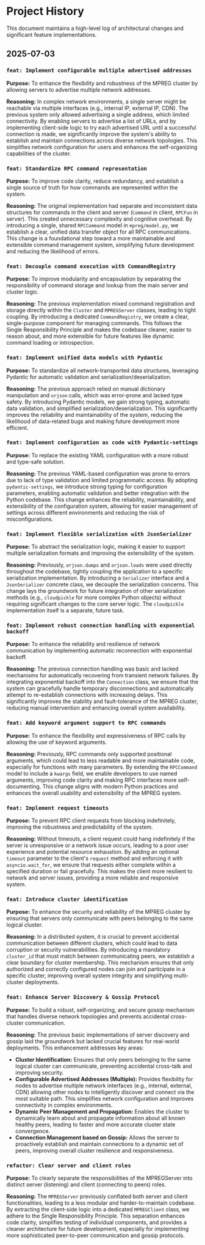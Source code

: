 # Project History

This document maintains a high-level log of architectural changes and significant feature implementations.

## 2025-07-03

### `feat: Implement configurable multiple advertised addresses`

**Purpose:** To enhance the flexibility and robustness of the MPREG cluster by allowing servers to advertise multiple network addresses.

**Reasoning:** In complex network environments, a single server might be reachable via multiple interfaces (e.g., internal IP, external IP, CDN). The previous system only allowed advertising a single address, which limited connectivity. By enabling servers to advertise a list of URLs, and by implementing client-side logic to try each advertised URL until a successful connection is made, we significantly improve the system's ability to establish and maintain connections across diverse network topologies. This simplifies network configuration for users and enhances the self-organizing capabilities of the cluster.

### `feat: Standardize RPC command representation`

**Purpose:** To improve code clarity, reduce redundancy, and establish a single source of truth for how commands are represented within the system.

**Reasoning:** The original implementation had separate and inconsistent data structures for commands in the client and server (`Command` in client, `RPCFun` in server). This created unnecessary complexity and cognitive overhead. By introducing a single, shared `RPCCommand` model in `mpreg/model.py`, we establish a clear, unified data transfer object for all RPC communications. This change is a foundational step toward a more maintainable and extensible command management system, simplifying future development and reducing the likelihood of errors.

### `feat: Decouple command execution with CommandRegistry`

**Purpose:** To improve modularity and encapsulation by separating the responsibility of command storage and lookup from the main server and cluster logic.

**Reasoning:** The previous implementation mixed command registration and storage directly within the `Cluster` and `MPREGServer` classes, leading to tight coupling. By introducing a dedicated `CommandRegistry`, we create a clear, single-purpose component for managing commands. This follows the Single Responsibility Principle and makes the codebase cleaner, easier to reason about, and more extensible for future features like dynamic command loading or introspection.

### `feat: Implement unified data models with Pydantic`

**Purpose:** To standardize all network-transported data structures, leveraging Pydantic for automatic validation and serialization/deserialization.

**Reasoning:** The previous approach relied on manual dictionary manipulation and `orjson` calls, which was error-prone and lacked type safety. By introducing Pydantic models, we gain strong typing, automatic data validation, and simplified serialization/deserialization. This significantly improves the reliability and maintainability of the system, reducing the likelihood of data-related bugs and making future development more efficient.

### `feat: Implement configuration as code with Pydantic-settings`

**Purpose:** To replace the existing YAML configuration with a more robust and type-safe solution.

**Reasoning:** The previous YAML-based configuration was prone to errors due to lack of type validation and limited programmatic access. By adopting `pydantic-settings`, we introduce strong typing for configuration parameters, enabling automatic validation and better integration with the Python codebase. This change enhances the reliability, maintainability, and extensibility of the configuration system, allowing for easier management of settings across different environments and reducing the risk of misconfigurations.

### `feat: Implement flexible serialization with JsonSerializer`

**Purpose:** To abstract the serialization logic, making it easier to support multiple serialization formats and improving the extensibility of the system.

**Reasoning:** Previously, `orjson.dumps` and `orjson.loads` were used directly throughout the codebase, tightly coupling the application to a specific serialization implementation. By introducing a `Serializer` interface and a `JsonSerializer` concrete class, we decouple the serialization concerns. This change lays the groundwork for future integration of other serialization methods (e.g., `cloudpickle` for more complex Python objects) without requiring significant changes to the core server logic. The `cloudpickle` implementation itself is a separate, future task.

### `feat: Implement robust connection handling with exponential backoff`

**Purpose:** To enhance the reliability and resilience of network communication by implementing automatic reconnection with exponential backoff.

**Reasoning:** The previous connection handling was basic and lacked mechanisms for automatically recovering from transient network failures. By integrating exponential backoff into the `Connection` class, we ensure that the system can gracefully handle temporary disconnections and automatically attempt to re-establish connections with increasing delays. This significantly improves the stability and fault-tolerance of the MPREG cluster, reducing manual intervention and enhancing overall system availability.

### `feat: Add keyword argument support to RPC commands`

**Purpose:** To enhance the flexibility and expressiveness of RPC calls by allowing the use of keyword arguments.

**Reasoning:** Previously, RPC commands only supported positional arguments, which could lead to less readable and more maintainable code, especially for functions with many parameters. By extending the `RPCCommand` model to include a `kwargs` field, we enable developers to use named arguments, improving code clarity and making RPC interfaces more self-documenting. This change aligns with modern Python practices and enhances the overall usability and extensibility of the MPREG system.

### `feat: Implement request timeouts`

**Purpose:** To prevent RPC client requests from blocking indefinitely, improving the robustness and predictability of the system.

**Reasoning:** Without timeouts, a client request could hang indefinitely if the server is unresponsive or a network issue occurs, leading to a poor user experience and potential resource exhaustion. By adding an optional `timeout` parameter to the client's `request` method and enforcing it with `asyncio.wait_for`, we ensure that requests either complete within a specified duration or fail gracefully. This makes the client more resilient to network and server issues, providing a more reliable and responsive system.

### `feat: Introduce cluster identification`

**Purpose:** To enhance the security and reliability of the MPREG cluster by ensuring that servers only communicate with peers belonging to the same logical cluster.

**Reasoning:** In a distributed system, it is crucial to prevent accidental communication between different clusters, which could lead to data corruption or security vulnerabilities. By introducing a mandatory `cluster_id` that must match between communicating peers, we establish a clear boundary for cluster membership. This mechanism ensures that only authorized and correctly configured nodes can join and participate in a specific cluster, improving overall system integrity and simplifying multi-cluster deployments.

### `feat: Enhance Server Discovery & Gossip Protocol`

**Purpose:** To build a robust, self-organizing, and secure gossip mechanism that handles diverse network topologies and prevents accidental cross-cluster communication.

**Reasoning:** The previous basic implementations of server discovery and gossip laid the groundwork but lacked crucial features for real-world deployments. This enhancement addresses key areas:
-   **Cluster Identification:** Ensures that only peers belonging to the same logical cluster can communicate, preventing accidental cross-talk and improving security.
-   **Configurable Advertised Addresses (Multiple):** Provides flexibility for nodes to advertise multiple network interfaces (e.g., internal, external, CDN) allowing other nodes to intelligently discover and connect via the most suitable path. This simplifies network configuration and improves connectivity in complex environments.
-   **Dynamic Peer Management and Propagation:** Enables the cluster to dynamically learn about and propagate information about all known healthy peers, leading to faster and more accurate cluster state convergence.
-   **Connection Management based on Gossip:** Allows the server to proactively establish and maintain connections to a dynamic set of peers, improving overall cluster resilience and responsiveness.

### `refactor: Clear server and client roles`

**Purpose:** To clearly separate the responsibilities of the MPREGServer into distinct server (listening) and client (connecting to peers) roles.

**Reasoning:** The `MPREGServer` previously conflated both server and client functionalities, leading to a less modular and harder-to-maintain codebase. By extracting the client-side logic into a dedicated `MPREGClient` class, we adhere to the Single Responsibility Principle. This separation enhances code clarity, simplifies testing of individual components, and provides a cleaner architecture for future development, especially for implementing more sophisticated peer-to-peer communication and gossip protocols.
